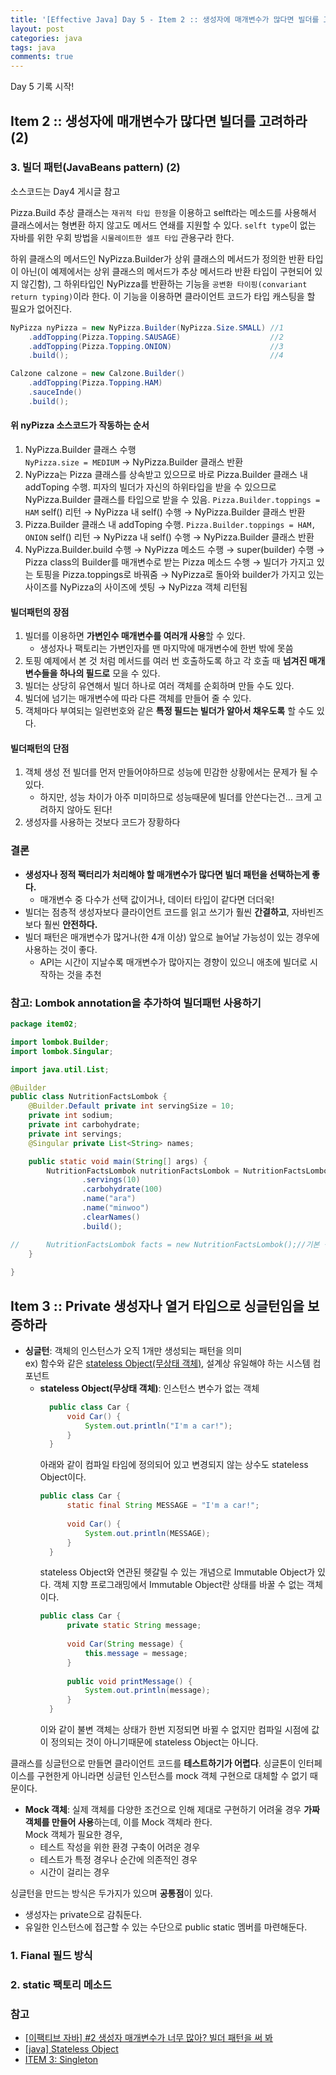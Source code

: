 ```yaml
---
title: '[Effective Java] Day 5 - Item 2 :: 생성자에 매개변수가 많다면 빌더를 고려하라 (2), Item 3 :: Private 생성자나 열거 타입으로 싱글턴임을 보증하라'
layout: post
categories: java
tags: java
comments: true
---
```


Day 5 기록 시작!

## Item 2 :: 생성자에 매개변수가 많다면 빌더를 고려하라 (2)
### 3. 빌더 패턴(JavaBeans pattern) (2)

소스코드는 Day4 게시글 참고

Pizza.Build 추상 클래스는 `재귀적 타입 한정`을 이용하고 selft라는 메소드를 사용해서 클래스에서는 형변환 하지 않고도 메서드 연쇄를 지원할 수 있다. `selft type`이 없는 자바를 위한 우회 방법을 `시물레이트한 셀프 타입` 관용구라 한다.
   
하위 클래스의 메서드인 NyPizza.Builder가 상위 클래스의 메서드가 정의한 반환 타입이 아닌(이 예제에서는 상위 클래스의 메서드가 추상 메서드라 반환 타입이 구현되어 있지 않긴함), 그 하위타입인 NyPizza를 반환하는 기능을 `공변환 타이핑(convariant return typing)`이라 한다. 이 기능을 이용하면 클라이언트 코드가 타입 캐스팅을 할 필요가 없어진다.

```java
NyPizza nyPizza = new NyPizza.Builder(NyPizza.Size.SMALL) //1
    .addTopping(Pizza.Topping.SAUSAGE)                    //2
    .addTopping(Pizza.Topping.ONION)                      //3
    .build();                                             //4

Calzone calzone = new Calzone.Builder()
    .addTopping(Pizza.Topping.HAM)
    .sauceInde()
    .build();
```

#### 위 nyPizza 소스코드가 작동하는 순서
1. NyPizza.Builder 클래스 수행  
    `NyPizza.size = MEDIUM`
   → NyPizza.Builder 클래스 반환
2. NyPizza는 Pizza 클래스를 상속받고 있으므로 바로 Pizza.Builder 클래스 내 addToping 수행.
   피자의 빌더가 자신의 하위타입을 받을 수 있으므로 NyPizza.Builder 클래스를 타입으로 받을 수 있음.
   `Pizza.Builder.toppings = HAM`
   self() 리턴 → NyPizza 내 self() 수행 → NyPizza.Builder 클래스 반환
3. Pizza.Builder 클래스 내 addToping 수행.
   `Pizza.Builder.toppings = HAM, ONION`
   self() 리턴 → NyPizza 내 self() 수행 → NyPizza.Builder 클래스 반환
4. NyPizza.Builder.build 수행 → NyPizza 메소드 수행 → super(builder) 수행 → Pizza class의 Builder를 매개변수로 받는 Pizza 메소드 수행 → 빌더가 가지고 있는 토핑을 Pizza.toppings로 바꿔줌 → NyPizza로 돌아와 builder가 가지고 있는 사이즈를 NyPizza의 사이즈에 셋팅 → NyPizza 객체 리턴됨
 
#### 빌더패턴의 장점
1. 빌더를 이용하면 **가변인수 매개변수를 여러개 사용**할 수 있다.
    -  생성자나 팩토리는 가변인자를 맨 마지막에 매개변수에 한번 밖에 못씀
2. 토핑 예제에서 본 것 처럼 메서드를 여러 번 호출하도록 하고 각 호출 때 **넘겨진 매개변수들을 하나의 필드로** 모을 수 있다.  
3. 빌더는 상당히 유연해서 빌더 하나로 여러 객체를 순회하며 만들 수도 있다.
4. 빌더에 넘기는 매개변수에 따라 다른 객체를 만들어 줄 수 있다.
5. 객체마다 부여되는 일련번호와 같은 **특정 필드는 빌더가 알아서 채우도록** 할 수도 있다.

#### 빌더패턴의 단점
1. 객체 생성 전 빌더를 먼저 만들어야하므로 성능에 민감한 상황에서는 문제가 될 수 있다.
    - 하지만, 성능 차이가 아주 미미하므로 성능때문에 빌더를 안쓴다는건... 크게 고려하지 않아도 된다!
2. 생성자를 사용하는 것보다 코드가 장황하다

### 결론
- **생성자나 정적 팩터리가 처리해야 할 매개변수가 많다면 빌더 패턴을 선택하는게 좋다.**
    - 매개변수 중 다수가 선택 값이거나, 데이터 타입이 같다면 더더욱!
- 빌더는 점층적 생성자보다 클라이언트 코드를 읽고 쓰기가 훨씬 **간결하고**, 자바빈즈보다 훨씬 **안전하다.**
- 빌더 패턴은 매개변수가 많거나(한 4개 이상) 앞으로 늘어날 가능성이 있는 경우에 사용하는 것이 좋다.
    - API는 시간이 지날수록 매개변수가 많아지는 경향이 있으니 애초에 빌더로 시작하는 것을 추천

### 참고: Lombok annotation을 추가하여 빌더패턴 사용하기
```java
package item02;

import lombok.Builder;
import lombok.Singular;

import java.util.List;

@Builder
public class NutritionFactsLombok {
	@Builder.Default private int servingSize = 10;
	private int sodium;
	private int carbohydrate;
	private int servings;
	@Singular private List<String> names;

	public static void main(String[] args) {
		NutritionFactsLombok nutritionFactsLombok = NutritionFactsLombok.builder()
				.servings(10)
				.carbohydrate(100)
				.name("ara")
				.name("minwoo")
				.clearNames()
				.build();

//		NutritionFactsLombok facts = new NutritionFactsLombok();//기본 생성자가 안만들어짐. @NoArgsConstructor 사용해야함
	}
	
}
```

## Item 3 :: Private 생성자나 열거 타입으로 싱글턴임을 보증하라
- **싱글턴**: 객체의 인스턴스가 오직 1개만 생성되는 패턴을 의미  
ex) 함수와 같은 <u>stateless Object(무상태 객체)</u>, 설계상 유일해야 하는 시스템 컴포넌트  
    - **stateless Object(무상태 객체)**: 인스턴스 변수가 없는 객체
      ```java
        public class Car {
            void Car() {
                System.out.println("I'm a car!");
            }
        }
      ```
      아래와 같이 컴파일 타임에 정의되어 있고 변경되지 않는 상수도 stateless Object이다.
      ```java
      public class Car {
            static final String MESSAGE = "I'm a car!";
           
            void Car() {
                System.out.println(MESSAGE);
            }
        }
      ```
      stateless Object와 연관된 헷갈릴 수 있는 개념으로 Immutable Object가 있다.
      객체 지향 프로그래밍에서 Immutable Object란 상태를 바꿀 수 없는 객체이다.
      ```java
      public class Car {
            private static String message;
           
            void Car(String message) {
                this.message = message;
            }
           
            public void printMessage() {
                System.out.println(message);
            }
        }
      ```
      이와 같이 불변 객체는 상태가 한번 지정되면 바뀔 수 없지만 컴파일 시점에 값이 정의되는 것이 아니기때문에 stateless Object는 아니다.
 
클래스를 싱글턴으로 만들면 클라이언트 코드를 **테스트하기가 어렵다**. 싱글톤이 인터페이스를 구현한게 아니라면 싱글턴 인스턴스를 mock 객체 구현으로 대체할 수 없기 때문이다.  
- **Mock 객체**: 실제 객체를 다양한 조건으로 인해 제대로 구현하기 어려울 경우 **가짜 객체를 만들어 사용**하는데, 이를 Mock 객체라 한다.  
  Mock 객체가 필요한 경우,
    - 테스트 작성을 위한 환경 구축이 어려운 경우
    - 테스트가 특정 경우나 순간에 의존적인 경우
    - 시간이 걸리는 경우

싱글턴을 만드는 방식은 두가지가 있으며 **공통점**이 있다.
- 생성자는 private으로 감춰둔다.
- 유일한 인스턴스에 접근할 수 있는 수단으로 public static 멤버를 마련해둔다.

### 1. Fianal 필드 방식
### 2. static 팩토리 메소드

### 참고
- [[이팩티브 자바] #2 생성자 매개변수가 너무 많아? 빌더 패턴을 써 봐](https://www.youtube.com/watch?v=OwkXMxCqWHM&t=4s)
- [[java] Stateless Object](https://kyeoneee.tistory.com/54)
- [ITEM 3: Singleton](https://dahye-jeong.gitbook.io/java/java/effective_java/2021-01-14-singleton)